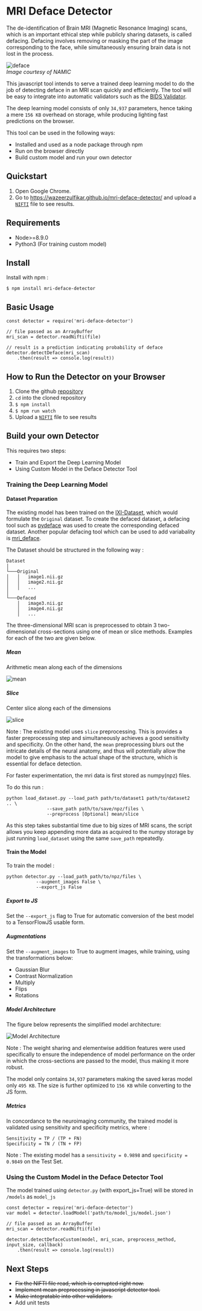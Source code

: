 # MRI Deface Detector

The de-identification of Brain MRI (Magnetic Resonance Imaging) scans, which is an important ethical step while publicly sharing datasets, is called defacing. Defacing involves removing or masking the part of the image corresponding to the face, while simultaneously ensuring brain data is not lost in the process.

![deface](assets/deface.jpg)\
*Image courtesy of NAMIC*

This javascript tool intends to serve a trained deep learning model to do the job of detecting deface in an MRI scan quickly and efficiently. The tool will be easy to integrate into automatic validators such as the [BIDS Validator](https://github.com/INCF/bids-validator). 

The deep learning model consists of only `34,937` parameters, hence taking a mere `156 KB` overhead on storage, while producing lighting fast predictions on the browser.

This tool can be used in the following ways:

- Installed and used as a node package through npm
- Run on the browser directly
- Build custom model and run your own detector

## Quickstart
1. Open Google Chrome. 
2. Go to https://wazeerzulfikar.github.io/mri-deface-detector/ and upload a [`NIFTI`](https://brainder.org/2012/09/23/the-nifti-file-format/) file to see results.

## Requirements
- Node>=8.9.0
- Python3 (For training custom model)

## Install

Install with npm :
```
$ npm install mri-deface-detector
```

## Basic Usage

```
const detector = require('mri-deface-detector')

// file passed as an ArrayBuffer
mri_scan = detector.readNifti(file)

// result is a prediction indicating probability of deface
detector.detectDeface(mri_scan)
	.then(result => console.log(result))
```

## How to Run the Detector on your Browser

1. Clone the github [repository](https://github.com/wazeerzulfikar/Deface-Detector)
2. `cd` into the cloned repository
3. `$ npm install`
4. `$ npm run watch`
5. Upload a [`NIFTI`](https://brainder.org/2012/09/23/the-nifti-file-format/) file to see results

## Build your own Detector

This requires two steps:

- Train and Export the Deep Learning Model 
- Using Custom Model in the Deface Detector Tool

### Training the Deep Learning Model 

#### Dataset Preparation

The existing model has been trained on the [IXI-Dataset](http://brain-development.org/ixi-dataset/), which would formulate the `Original` dataset. To create the defaced dataset, a defacing tool such as [pydeface](https://github.com/poldracklab/pydeface) was used to create the corresponding defaced dataset. Another popular defacing tool which can be used to add variabality is [mri_deface](https://surfer.nmr.mgh.harvard.edu/fswiki/mri_deface).

The Dataset should be structured in the following way : 

```
Dataset
│
└───Original
│   │	image1.nii.gz 
│   │	image2.nii.gz 
│   │	...
│
└───Defaced
    │	image3.nii.gz 
    │	image4.nii.gz
    │	...
```

The three-dimensional MRI scan is preprocessed to obtain 3 two-dimensional cross-sections using one of mean or slice methods. Examples for each of the two are given below.

##### Mean
Arithmetic mean along each of the dimensions

![mean](assets/undefaced_mean.jpg)

##### Slice
Center slice along each of the dimensions

![slice](assets/undefaced_slice.jpg)

Note : The existing model uses `slice` preprocessing. This is provides a faster preprocessing step and simultaneously achieves a good sensitivity and specificity.
On the other hand, the `mean` preprocessing blurs out the intricate details of the neural anatomy, and thus will potentially allow the model to give emphasis to the actual shape of the structure, which is essential for deface detection.

For faster experimentation, the mri data is first stored as numpy(npz) files.

To do this run :

```
python load_dataset.py --load_path path/to/dataset1 path/to/dataset2 .. \
		       --save_path path/to/save/npz/files \
		       --preprocess [Optional] mean/slice
```

As this step takes substantial time due to big sizes of MRI scans, the script allows you keep appending more data as acquired to the numpy storage by just running `load_dataset` using the same `save_path` repeatedly.

#### Train the Model

To train the model :

```
python detector.py --load_path path/to/npz/files \
		   --augment_images False \
		   --export_js False
```

##### Export to JS
Set the `--export_js` flag to True for automatic conversion of the best model to a TensorFlowJS usable form.

##### Augmentations
Set the `--augment_images` to True to augment images, while training, using the transformations below:
- Gaussian Blur
- Contrast Normalization
- Multiply
- Flips
- Rotations

##### Model Architecture
The figure below represents the simplified model architecture:

![Model Architecture](assets/model_architecture.png)

Note : The weight sharing and elementwise addition features were used specifically to ensure the independence of model performance on the order in which the cross-sections are passed to the model, thus making it more robust.

The model only contains `34,937` parameters making the saved keras model only `495 KB`. The size is further optimized to `156 KB` while converting to the JS form.

##### Metrics

In concordance to the neuroimaging community, the trained model is validated using sensitivity and specificity metrics, where :

`Sensitivity = TP / (TP + FN)`\
`Specificity = TN / (TN + FP)`

Note : The existing model has a `sensitivity = 0.9898` and `specificity = 0.9849` on the Test Set.

### Using the Custom Model in the Deface Detector Tool

The model trained using `detector.py` (with export_js=True) will be stored in `/models` as `model_js`

```
const detector = require('mri-deface-detector')
var model = detector.loadModel('path/to/model_js/model.json')

// file passed as an ArrayBuffer
mri_scan = detector.readNifti(file)

detector.detectDefaceCustom(model, mri_scan, preprocess_method, input_size, callback)
	.then(result => console.log(result))
```

## Next Steps

- ~~Fix the NIFTI file read, which is corrupted right now.~~
- ~~Implement mean preprocessing in javascript detector tool.~~
- ~~Make integratable into other validators.~~
- Add unit tests
